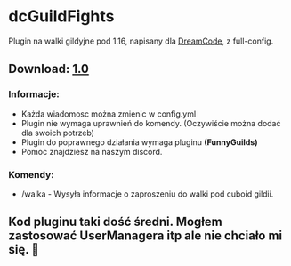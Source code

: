 # dcGuildFights
Plugin na walki gildyjne pod 1.16, napisany dla [DreamCode](https://discord.gg/G8aFUSyfFh), z full-config.

## Download: [1.0](https://github.com/K3ymilo/dcGuildFights/releases/tag/1.0)

### Informacje:
- Każda wiadomosc można zmienic w config.yml
- Plugin nie wymaga uprawnień do komendy. (Oczywiście można dodać dla swoich potrzeb)
- Plugin do poprawnego działania wymaga pluginu **(FunnyGuilds)**
- Pomoc znajdziesz na naszym discord.
### Komendy:
- /walka - Wysyła informacje o zaproszeniu do walki pod cuboid gildii.


## Kod pluginu taki dość średni. Mogłem zastosować UserManagera itp ale nie chciało mi się. 🤭
